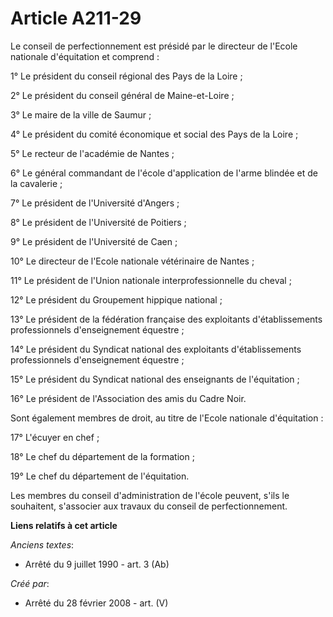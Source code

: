 # Article A211-29

Le conseil de perfectionnement est présidé par le directeur de l'Ecole nationale d'équitation et comprend :

1° Le président du conseil régional des Pays de la Loire ;

2° Le président du conseil général de Maine-et-Loire ;

3° Le maire de la ville de Saumur ;

4° Le président du comité économique et social des Pays de la Loire ;

5° Le recteur de l'académie de Nantes ;

6° Le général commandant de l'école d'application de l'arme blindée et de la cavalerie ;

7° Le président de l'Université d'Angers ;

8° Le président de l'Université de Poitiers ;

9° Le président de l'Université de Caen ;

10° Le directeur de l'Ecole nationale vétérinaire de Nantes ;

11° Le président de l'Union nationale interprofessionnelle du cheval ;

12° Le président du Groupement hippique national ;

13° Le président de la fédération française des exploitants d'établissements professionnels d'enseignement équestre ;

14° Le président du Syndicat national des exploitants d'établissements professionnels d'enseignement équestre ;

15° Le président du Syndicat national des enseignants de l'équitation ;

16° Le président de l'Association des amis du Cadre Noir.

Sont également membres de droit, au titre de l'Ecole nationale d'équitation :

17° L'écuyer en chef ;

18° Le chef du département de la formation ;

19° Le chef du département de l'équitation.

Les membres du conseil d'administration de l'école peuvent, s'ils le souhaitent, s'associer aux travaux du conseil de
perfectionnement.

**Liens relatifs à cet article**

_Anciens textes_:

  - Arrêté du 9 juillet 1990 - art. 3 (Ab)

_Créé par_:

  - Arrêté du 28 février 2008 - art. (V)
